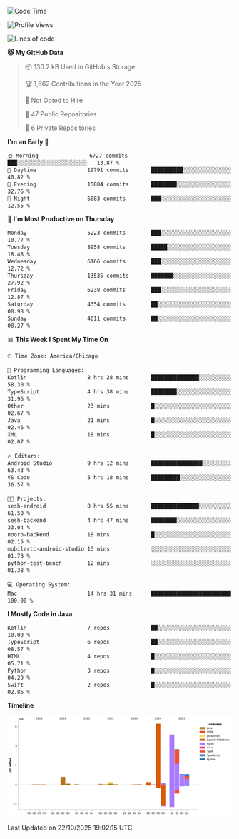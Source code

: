 <!--START_SECTION:waka-->
![Code Time](http://img.shields.io/badge/Code%20Time-1%2C594%20hrs%2031%20mins-blue)

![Profile Views](http://img.shields.io/badge/Profile%20Views-0-blue)

![Lines of code](https://img.shields.io/badge/From%20Hello%20World%20I%27ve%20Written-19.0%20million%20lines%20of%20code-blue)

**🐱 My GitHub Data** 

> 📦 130.2 kB Used in GitHub's Storage 
 > 
> 🏆 1,662 Contributions in the Year 2025
 > 
> 🚫 Not Opted to Hire
 > 
> 📜 47 Public Repositories 
 > 
> 🔑 6 Private Repositories 
 > 
**I'm an Early 🐤** 

```text
🌞 Morning                6727 commits        ███░░░░░░░░░░░░░░░░░░░░░░   13.87 % 
🌆 Daytime                19791 commits       ██████████░░░░░░░░░░░░░░░   40.82 % 
🌃 Evening                15884 commits       ████████░░░░░░░░░░░░░░░░░   32.76 % 
🌙 Night                  6083 commits        ███░░░░░░░░░░░░░░░░░░░░░░   12.55 % 
```
📅 **I'm Most Productive on Thursday** 

```text
Monday                   5223 commits        ███░░░░░░░░░░░░░░░░░░░░░░   10.77 % 
Tuesday                  8958 commits        █████░░░░░░░░░░░░░░░░░░░░   18.48 % 
Wednesday                6166 commits        ███░░░░░░░░░░░░░░░░░░░░░░   12.72 % 
Thursday                 13535 commits       ███████░░░░░░░░░░░░░░░░░░   27.92 % 
Friday                   6238 commits        ███░░░░░░░░░░░░░░░░░░░░░░   12.87 % 
Saturday                 4354 commits        ██░░░░░░░░░░░░░░░░░░░░░░░   08.98 % 
Sunday                   4011 commits        ██░░░░░░░░░░░░░░░░░░░░░░░   08.27 % 
```


📊 **This Week I Spent My Time On** 

```text
🕑︎ Time Zone: America/Chicago

💬 Programming Languages: 
Kotlin                   8 hrs 28 mins       ███████████████░░░░░░░░░░   58.30 % 
TypeScript               4 hrs 38 mins       ████████░░░░░░░░░░░░░░░░░   31.96 % 
Other                    23 mins             █░░░░░░░░░░░░░░░░░░░░░░░░   02.67 % 
Java                     21 mins             █░░░░░░░░░░░░░░░░░░░░░░░░   02.46 % 
XML                      18 mins             █░░░░░░░░░░░░░░░░░░░░░░░░   02.07 % 

🔥 Editors: 
Android Studio           9 hrs 12 mins       ████████████████░░░░░░░░░   63.43 % 
VS Code                  5 hrs 18 mins       █████████░░░░░░░░░░░░░░░░   36.57 % 

🐱‍💻 Projects: 
sesh-android             8 hrs 55 mins       ███████████████░░░░░░░░░░   61.50 % 
sesh-backend             4 hrs 47 mins       ████████░░░░░░░░░░░░░░░░░   33.04 % 
nooro-backend            18 mins             █░░░░░░░░░░░░░░░░░░░░░░░░   02.15 % 
mobilertc-android-studio 15 mins             ░░░░░░░░░░░░░░░░░░░░░░░░░   01.73 % 
python-test-bench        12 mins             ░░░░░░░░░░░░░░░░░░░░░░░░░   01.38 % 

💻 Operating System: 
Mac                      14 hrs 31 mins      █████████████████████████   100.00 % 
```

**I Mostly Code in Java** 

```text
Kotlin                   7 repos             ██░░░░░░░░░░░░░░░░░░░░░░░   10.00 % 
TypeScript               6 repos             ██░░░░░░░░░░░░░░░░░░░░░░░   08.57 % 
HTML                     4 repos             █░░░░░░░░░░░░░░░░░░░░░░░░   05.71 % 
Python                   3 repos             █░░░░░░░░░░░░░░░░░░░░░░░░   04.29 % 
Swift                    2 repos             █░░░░░░░░░░░░░░░░░░░░░░░░   02.86 % 
```



**Timeline**

![Lines of Code chart](https://raw.githubusercontent.com/phanijsp/phanijsp/main/assets/bar_graph.png)


 Last Updated on 22/10/2025 19:02:15 UTC
<!--END_SECTION:waka-->
